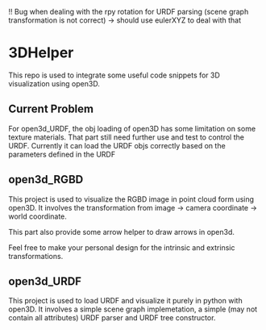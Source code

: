 !! Bug when dealing with the rpy rotation for URDF parsing (scene graph transformation is not correct) -> should use eulerXYZ to deal with that

# 3DHelper
This repo is used to integrate some useful code snippets for 3D visualization using open3D. 

## Current Problem
For open3d_URDF, the obj loading of open3D has some limitation on some texture materials. That part still need further use and test to control the URDF. Currently it can load the URDF objs correctly based on the parameters defined in the URDF

## open3d_RGBD
This project is used to visualize the RGBD image in point cloud form using open3D. It involves the transformation from image -> camera coordinate -> world coordinate. 

This part also provide some arrow helper to draw arrows in open3d.

Feel free to make your personal design for the intrinsic and extrinsic transformations.

## open3d_URDF
This project is used to load URDF and visualize it purely in python with open3D. It involves a simple scene graph implemetation, a simple (may not contain all attributes) URDF parser and URDF tree constructor.
